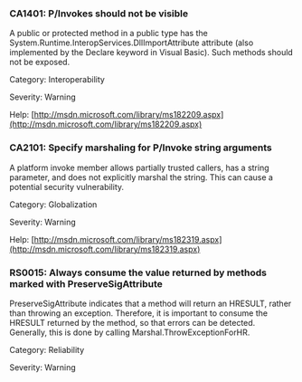 ### CA1401: P/Invokes should not be visible ###

A public or protected method in a public type has the System.Runtime.InteropServices.DllImportAttribute attribute (also implemented by the Declare keyword in Visual Basic). Such methods should not be exposed.

Category: Interoperability

Severity: Warning

Help: [http://msdn.microsoft.com/library/ms182209.aspx](http://msdn.microsoft.com/library/ms182209.aspx)

### CA2101: Specify marshaling for P/Invoke string arguments ###

A platform invoke member allows partially trusted callers, has a string parameter, and does not explicitly marshal the string. This can cause a potential security vulnerability.

Category: Globalization

Severity: Warning

Help: [http://msdn.microsoft.com/library/ms182319.aspx](http://msdn.microsoft.com/library/ms182319.aspx)

### RS0015: Always consume the value returned by methods marked with PreserveSigAttribute ###

PreserveSigAttribute indicates that a method will return an HRESULT, rather than throwing an exception. Therefore, it is important to consume the HRESULT returned by the method, so that errors can be detected. Generally, this is done by calling Marshal.ThrowExceptionForHR.

Category: Reliability

Severity: Warning